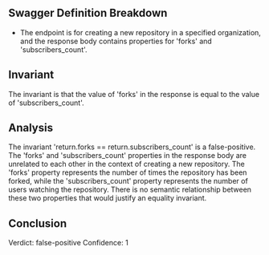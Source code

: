 ## Swagger Definition Breakdown
- The endpoint is for creating a new repository in a specified organization, and the response body contains properties for 'forks' and 'subscribers_count'.

## Invariant
The invariant is that the value of 'forks' in the response is equal to the value of 'subscribers_count'.

## Analysis
The invariant 'return.forks == return.subscribers_count' is a false-positive. The 'forks' and 'subscribers_count' properties in the response body are unrelated to each other in the context of creating a new repository. The 'forks' property represents the number of times the repository has been forked, while the 'subscribers_count' property represents the number of users watching the repository. There is no semantic relationship between these two properties that would justify an equality invariant.

## Conclusion
Verdict: false-positive
Confidence: 1
